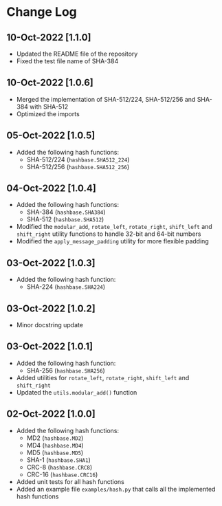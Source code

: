 # Change Log

## 10-Oct-2022 [1.1.0]
- Updated the README file of the repository
- Fixed the test file name of SHA-384

## 10-Oct-2022 [1.0.6]
- Merged the implementation of SHA-512/224, SHA-512/256 and SHA-384 with SHA-512
- Optimized the imports

## 05-Oct-2022 [1.0.5]
- Added the following hash functions:
  - SHA-512/224 (`hashbase.SHA512_224`)
  - SHA-512/256 (`hashbase.SHA512_256`)

## 04-Oct-2022 [1.0.4]
- Added the following hash functions:
  - SHA-384 (`hashbase.SHA384`)
  - SHA-512 (`hashbase.SHA512`)
- Modified the `modular_add`, `rotate_left`, `rotate_right`, `shift_left` and `shift_right` utility functions to handle 32-bit and 64-bit numbers
- Modified the `apply_message_padding` utility for more flexible padding

## 03-Oct-2022 [1.0.3]
- Added the following hash function:
  - SHA-224 (`hashbase.SHA224`)

## 03-Oct-2022 [1.0.2]
- Minor docstring update

## 03-Oct-2022 [1.0.1]
- Added the following hash function:
  - SHA-256 (`hashbase.SHA256`)
- Added utilities for `rotate_left`, `rotate_right`, `shift_left` and `shift_right`
- Updated the `utils.modular_add()` function

## 02-Oct-2022 [1.0.0]
- Added the following hash functions:
  - MD2 (`hashbase.MD2`)
  - MD4 (`hashbase.MD4`)
  - MD5 (`hashbase.MD5`)
  - SHA-1 (`hashbase.SHA1`)
  - CRC-8 (`hashbase.CRC8`)
  - CRC-16 (`hashbase.CRC16`)
- Added unit tests for all hash functions
- Added an example file `examples/hash.py` that calls all the implemented hash functions
